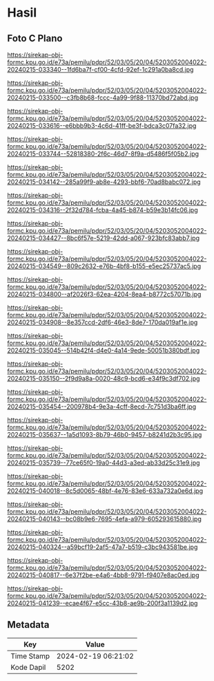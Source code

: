 # Hasil

## Foto C Plano

https://sirekap-obj-formc.kpu.go.id/e73a/pemilu/pdpr/52/03/05/20/04/5203052004022-20240215-033340--1fd6ba7f-cf00-4cfd-92ef-1c291a0ba8cd.jpg

https://sirekap-obj-formc.kpu.go.id/e73a/pemilu/pdpr/52/03/05/20/04/5203052004022-20240215-033500--c3fb8b68-fccc-4a99-9f88-11370bd72abd.jpg

https://sirekap-obj-formc.kpu.go.id/e73a/pemilu/pdpr/52/03/05/20/04/5203052004022-20240215-033616--e6bbb9b3-4c6d-41ff-be3f-bdca3c07fa32.jpg

https://sirekap-obj-formc.kpu.go.id/e73a/pemilu/pdpr/52/03/05/20/04/5203052004022-20240215-033744--52818380-2f6c-46d7-8f9a-d5486f5f05b2.jpg

https://sirekap-obj-formc.kpu.go.id/e73a/pemilu/pdpr/52/03/05/20/04/5203052004022-20240215-034142--285a99f9-ab8e-4293-bbf6-70ad8babc072.jpg

https://sirekap-obj-formc.kpu.go.id/e73a/pemilu/pdpr/52/03/05/20/04/5203052004022-20240215-034316--2f32d784-fcba-4a45-b874-b59e3b14fc06.jpg

https://sirekap-obj-formc.kpu.go.id/e73a/pemilu/pdpr/52/03/05/20/04/5203052004022-20240215-034427--8bc6f57e-5219-42dd-a067-923bfc83abb7.jpg

https://sirekap-obj-formc.kpu.go.id/e73a/pemilu/pdpr/52/03/05/20/04/5203052004022-20240215-034549--809c2632-e76b-4bf8-b155-e5ec25737ac5.jpg

https://sirekap-obj-formc.kpu.go.id/e73a/pemilu/pdpr/52/03/05/20/04/5203052004022-20240215-034800--af2026f3-62ea-4204-8ea4-b8772c57071b.jpg

https://sirekap-obj-formc.kpu.go.id/e73a/pemilu/pdpr/52/03/05/20/04/5203052004022-20240215-034908--8e357ccd-2df6-46e3-8de7-170da019af1e.jpg

https://sirekap-obj-formc.kpu.go.id/e73a/pemilu/pdpr/52/03/05/20/04/5203052004022-20240215-035045--514b42f4-d4e0-4a14-9ede-50051b380bdf.jpg

https://sirekap-obj-formc.kpu.go.id/e73a/pemilu/pdpr/52/03/05/20/04/5203052004022-20240215-035150--2f9d9a8a-0020-48c9-bcd6-e34f9c3df702.jpg

https://sirekap-obj-formc.kpu.go.id/e73a/pemilu/pdpr/52/03/05/20/04/5203052004022-20240215-035454--200978b4-9e3a-4cff-8ecd-7c751d3ba6ff.jpg

https://sirekap-obj-formc.kpu.go.id/e73a/pemilu/pdpr/52/03/05/20/04/5203052004022-20240215-035637--1a5d1093-8b79-46b0-9457-b8241d2b3c95.jpg

https://sirekap-obj-formc.kpu.go.id/e73a/pemilu/pdpr/52/03/05/20/04/5203052004022-20240215-035739--77ce65f0-19a0-44d3-a3ed-ab33d25c31e9.jpg

https://sirekap-obj-formc.kpu.go.id/e73a/pemilu/pdpr/52/03/05/20/04/5203052004022-20240215-040018--8c5d0065-48bf-4e76-83e6-633a732a0e6d.jpg

https://sirekap-obj-formc.kpu.go.id/e73a/pemilu/pdpr/52/03/05/20/04/5203052004022-20240215-040143--bc08b9e6-7695-4efa-a979-605293615880.jpg

https://sirekap-obj-formc.kpu.go.id/e73a/pemilu/pdpr/52/03/05/20/04/5203052004022-20240215-040324--a59bcf19-2af5-47a7-b519-c3bc943581be.jpg

https://sirekap-obj-formc.kpu.go.id/e73a/pemilu/pdpr/52/03/05/20/04/5203052004022-20240215-040817--6e37f2be-e4a6-4bb8-9791-f9407e8ac0ed.jpg

https://sirekap-obj-formc.kpu.go.id/e73a/pemilu/pdpr/52/03/05/20/04/5203052004022-20240215-041239--ecae4f67-e5cc-43b8-ae9b-200f3a1139d2.jpg


## Metadata

| Key        | Value               |
| ---------- | ------------------- |
| Time Stamp | 2024-02-19 06:21:02 |
| Kode Dapil | 5202                |




